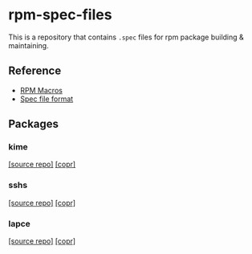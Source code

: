# rpm-spec-files

This is a repository that contains `.spec` files for rpm package building & maintaining.

## Reference

- [RPM Macros](https://docs.fedoraproject.org/en-US/packaging-guidelines/RPMMacros/)
- [Spec file format](https://rpm-software-management.github.io/rpm/manual/spec.html)

## Packages

### kime
[[source repo]](https://github.com/Riey/kime) [[copr]](https://copr.fedorainfracloud.org/coprs/toroidalfox/kime)

### sshs
[[source repo]](https://github.com/quantumsheep/sshs) [[copr]](https://copr.fedorainfracloud.org/coprs/toroidalfox/sshs)

### lapce
[[source repo]](https://github.com/lapce/lapce) [[copr]](https://copr.fedorainfracloud.org/coprs/toroidalfox/lapce)

